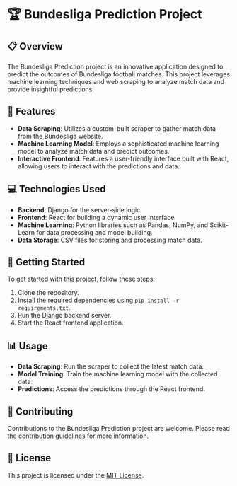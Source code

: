 # 🏆 Bundesliga Prediction Project

## 📋 Overview
The Bundesliga Prediction project is an innovative application designed to predict the outcomes of Bundesliga football matches. This project leverages machine learning techniques and web scraping to analyze match data and provide insightful predictions.

## 🌟 Features
- **Data Scraping**: Utilizes a custom-built scraper to gather match data from the Bundesliga website.
- **Machine Learning Model**: Employs a sophisticated machine learning model to analyze match data and predict outcomes.
- **Interactive Frontend**: Features a user-friendly interface built with React, allowing users to interact with the predictions and data.

## 💻 Technologies Used
- **Backend**: Django for the server-side logic.
- **Frontend**: React for building a dynamic user interface.
- **Machine Learning**: Python libraries such as Pandas, NumPy, and Scikit-Learn for data processing and model building.
- **Data Storage**: CSV files for storing and processing match data.

## 🚀 Getting Started
To get started with this project, follow these steps:
1. Clone the repository.
2. Install the required dependencies using `pip install -r requirements.txt`.
3. Run the Django backend server.
4. Start the React frontend application.

## 📊 Usage
- **Data Scraping**: Run the scraper to collect the latest match data.
- **Model Training**: Train the machine learning model with the collected data.
- **Predictions**: Access the predictions through the React frontend.

## 🤝 Contributing
Contributions to the Bundesliga Prediction project are welcome. Please read the contribution guidelines for more information.

## 📄 License
This project is licensed under the [MIT License](LICENSE).
